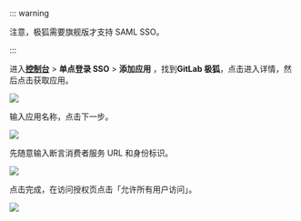 <IntegrationDetailCard :title="`在 ${$localeConfig.brandName} 中创建应用`">

::: warning

注意，极狐需要旗舰版才支持 SAML SSO。

:::

进入[**控制台**](https://console.authing.cn) > **单点登录 SSO** > **添加应用** ，找到**GitLab 极狐**，点击进入详情，然后点击获取应用。

![](~@imagesZhCn/integration/gitlab-cn/1-1.png)

输入应用名称，点击下一步。

![](~@imagesZhCn/integration/gitlab-cn/1-2.png)

先随意输入断言消费者服务 URL 和身份标识。

![](~@imagesZhCn/integration/gitlab-cn/1-3.png)

点击完成，在访问授权页点击「允许所有用户访问」。

![](~@imagesZhCn/integration/gitlab-cn/1-4.png)

</IntegrationDetailCard>
